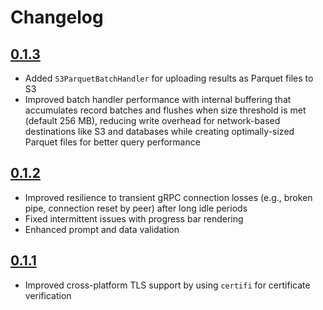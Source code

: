 # Changelog

## [0.1.3](https://github.com/queryboost/queryboost/compare/v0.1.2...v0.1.3)

- Added `S3ParquetBatchHandler` for uploading results as Parquet files to S3
- Improved batch handler performance with internal buffering that accumulates record batches and flushes when size threshold is met (default 256 MB), reducing write overhead for network-based destinations like S3 and databases while creating optimally-sized Parquet files for better query performance

## [0.1.2](https://github.com/queryboost/queryboost/compare/v0.1.1...v0.1.2)

- Improved resilience to transient gRPC connection losses (e.g., broken pipe, connection reset by peer) after long idle periods
- Fixed intermittent issues with progress bar rendering
- Enhanced prompt and data validation

## [0.1.1](https://github.com/queryboost/queryboost/compare/v0.1.0...v0.1.1)

- Improved cross-platform TLS support by using `certifi` for certificate verification

